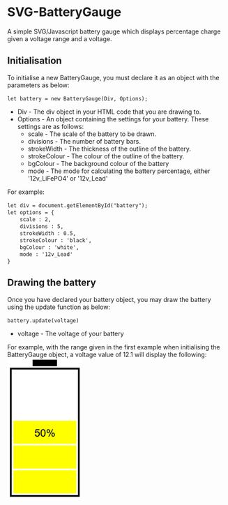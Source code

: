 # SVG-BatteryGauge
A simple SVG/Javascript battery gauge which displays percentage charge given a voltage range and a voltage.  
## Initialisation  
To initialise a new BatteryGauge, you must declare it as an object with the parameters as below:
```
let battery = new BatteryGauge(Div, Options);
```
* Div - The div object in your HTML code that you are drawing to.  
* Options - An object containing the settings for your battery. These settings are as follows:
    * scale - The scale of the battery to be drawn.
    * divisions - The number of battery bars.
    * strokeWidth - The thickness of the outline of the battery.
    * strokeColour - The colour of the outline of the battery.
    * bgColour - The background colour of the battery
    * mode - The mode for calculating the battery percentage, either '12v_LiFePO4' or '12v_Lead'

For example:
```
let div = document.getElementById("battery");
let options = {
    scale : 2,
    divisions : 5,
    strokeWidth : 0.5,
    strokeColour : 'black',
    bgColour : 'white',
    mode : '12v_Lead'
}
```  
## Drawing the battery  
Once you have declared your battery object, you may draw the battery using the update function as below:  
```
battery.update(voltage)
```
* voltage - The voltage of your battery  
  
For example, with the range given in the first example when initialising the BatteryGauge object, a voltage value of 12.1 will display the following:  
![50% Battery](battery.png)